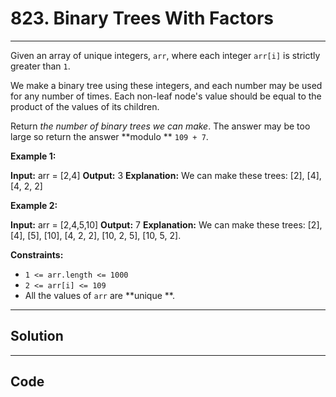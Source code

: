 # 823. Binary Trees With Factors

---

Given an array of unique integers, `arr`, where each integer `arr[i]` is strictly greater than `1`.

We make a binary tree using these integers, and each number may be used for any number of times. Each non-leaf node's value should be equal to the product of the values of its children.

Return _the number of binary trees we can make_. The answer may be too large so return the answer **modulo ** `109 + 7`.

 

**Example 1:**


**Input:** arr = [2,4]
**Output:** 3
**Explanation:** We can make these trees: [2], [4], [4, 2, 2]

**Example 2:**


**Input:** arr = [2,4,5,10]
**Output:** 7
**Explanation:** We can make these trees: [2], [4], [5], [10], [4, 2, 2], [10, 2, 5], [10, 5, 2].

 

**Constraints:**

  * `1 <= arr.length <= 1000`
  * `2 <= arr[i] <= 109`
  * All the values of `arr` are **unique **.

---

## Solution



---

## Code
```python


```